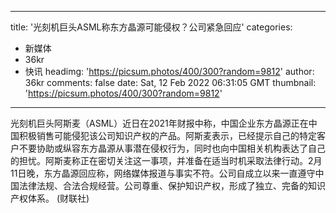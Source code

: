 
---
title: '光刻机巨头ASML称东方晶源可能侵权？公司紧急回应'
categories: 
 - 新媒体
 - 36kr
 - 快讯
headimg: 'https://picsum.photos/400/300?random=9812'
author: 36kr
comments: false
date: Sat, 12 Feb 2022 06:31:05 GMT
thumbnail: 'https://picsum.photos/400/300?random=9812'
---

<div>   
光刻机巨头阿斯麦（ASML）近日在2021年财报中称，中国企业东方晶源正在中国积极销售可能侵犯该公司知识产权的产品。阿斯麦表示，已经提示自己的特定客户不要协助或纵容东方晶源从事潜在侵权行为，同时也向中国相关机构表达了自己的担忧。阿斯麦称正在密切关注这一事项，并准备在适当时机采取法律行动。2月11日晚，东方晶源回应称，网络媒体报道与事实不符。公司自成立以来一直遵守中国法律法规、合法合规经营。公司尊重、保护知识产权，形成了独立、完备的知识产权体系。 (财联社)  
</div>
            